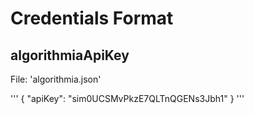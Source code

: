# Credentials Format

## algorithmiaApiKey

File: 'algorithmia.json'

'''
{
  "apiKey": "sim0UCSMvPkzE7QLTnQGENs3Jbh1"
}
'''
